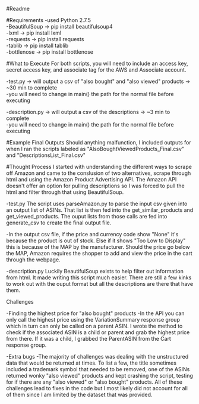 #Readme

#Requirements
-used Python 2.7.5        
-BeautifulSoup -> pip install beautifulsoup4    
-lxml -> pip install lxml    
-requests -> pip install requests     
-tablib -> pip install tablib    
-bottlenose -> pip install bottlenose    

#What to Execute
For both scripts, you will need to include an access key, secret access key, and associate tag for the AWS and Associate account.

-test.py -> will output a csv of "also bought" and "also viewed" products -> ~30 min to complete   
    -you will need to change in main() the path for the normal file before executing   
  
-description.py -> will output a csv of the descriptions -> ~3 min to complete   
    -you will need to change in main() the path for the normal file before executing    

#Example Final Outputs
Should anything malfunction, I included outputs for when I ran the scripts labeled as "AlsoBoughtViewedProducts_Final.csv" and "DescriptionsList_Final.csv"

#Thought Process
I started with understanding the different ways to scrape off Amazon and came to the conslusion of two alternatives, scrape through html and using the Amazon Product Advertising API.  The Amazon API doesn't offer an option for pulling descriptions so I was forced to pull the html and filter through that using BeautifulSoup.    

-test.py
  The script uses parseAmazon.py to parse the input csv given into an output list of ASINs.  That list is then fed into the get_similar_products and get_viewed_products.  The ouput lists from those calls are fed into generate_csv to create the final output file.     
  
  -In the output csv file, if the price and currency code show "None" it's because the product is out of stock.  Else if it shows "Too Low to Display" this is because of the MAP by the manufacturer.  Should the price go below the MAP, Amazon requires the shopper to add and view the price in the cart through the webpage.  
  
-description.py
  Luckily BeautifulSoup exists to help filter out information from html.  It made writing this script much easier.  There are still a few kinks to work out with the ouput format but all the descriptions are there that have them.

Challenges

-Finding the highest price for "also bought" products
  -In the API you can only call the highest price using the VariationSummary response group which in turn can only be called on a parent ASIN.  I wrote the method to check if the associated ASIN is a child or parent and grab the highest price from there.  If it was a child, I grabbed the ParentASIN from the Cart response group. 

-Extra bugs
  -The majority of challenges was dealing with the unstructured data that would be returned at times.  To list a few, the title sometimes included a trademark symbol that needed to be removed, one of the ASINs returned wonky "also viewed" products and kept crashing the script, testing for if there are any "also viewed" or "also bought" products.  All of these challenges lead to fixes in the code but I most likely did not account for all of them since I am limited by the dataset that was provided.
  


